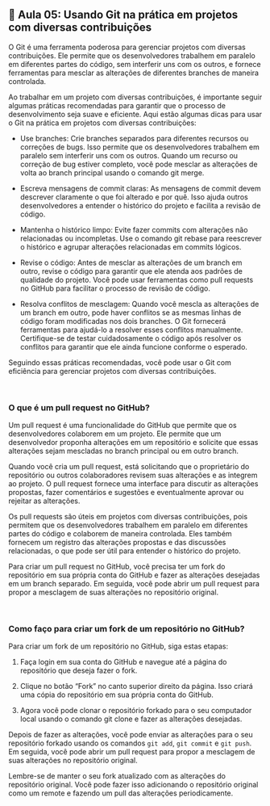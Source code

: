 ## 📝 Aula 05: Usando Git na prática em projetos com diversas contribuições
O Git é uma ferramenta poderosa para gerenciar projetos com diversas contribuições. Ele permite que os desenvolvedores trabalhem em paralelo em diferentes partes do código, sem interferir uns com os outros, e fornece ferramentas para mesclar as alterações de diferentes branches de maneira controlada.

Ao trabalhar em um projeto com diversas contribuições, é importante seguir algumas práticas recomendadas para garantir que o processo de desenvolvimento seja suave e eficiente. Aqui estão algumas dicas para usar o Git na prática em projetos com diversas contribuições:

- Use branches: Crie branches separados para diferentes recursos ou correções de bugs. Isso permite que os desenvolvedores trabalhem em paralelo sem interferir uns com os outros. Quando um recurso ou correção de bug estiver completo, você pode mesclar as alterações de volta ao branch principal usando o comando git merge.

- Escreva mensagens de commit claras: As mensagens de commit devem descrever claramente o que foi alterado e por quê. Isso ajuda outros desenvolvedores a entender o histórico do projeto e facilita a revisão de código.

- Mantenha o histórico limpo: Evite fazer commits com alterações não relacionadas ou incompletas. Use o comando git rebase para reescrever o histórico e agrupar alterações relacionadas em commits lógicos.

- Revise o código: Antes de mesclar as alterações de um branch em outro, revise o código para garantir que ele atenda aos padrões de qualidade do projeto. Você pode usar ferramentas como pull requests no GitHub para facilitar o processo de revisão de código.

- Resolva conflitos de mesclagem: Quando você mescla as alterações de um branch em outro, pode haver conflitos se as mesmas linhas de código foram modificadas nos dois branches. O Git fornecerá ferramentas para ajudá-lo a resolver esses conflitos manualmente. Certifique-se de testar cuidadosamente o código após resolver os conflitos para garantir que ele ainda funcione conforme o esperado.

Seguindo essas práticas recomendadas, você pode usar o Git com eficiência para gerenciar projetos com diversas contribuições.

<br>

### O que é um pull request no GitHub?
Um pull request é uma funcionalidade do GitHub que permite que os desenvolvedores colaborem em um projeto. Ele permite que um desenvolvedor proponha alterações em um repositório e solicite que essas alterações sejam mescladas no branch principal ou em outro branch.

Quando você cria um pull request, está solicitando que o proprietário do repositório ou outros colaboradores revisem suas alterações e as integrem ao projeto. O pull request fornece uma interface para discutir as alterações propostas, fazer comentários e sugestões e eventualmente aprovar ou rejeitar as alterações.

Os pull requests são úteis em projetos com diversas contribuições, pois permitem que os desenvolvedores trabalhem em paralelo em diferentes partes do código e colaborem de maneira controlada. Eles também fornecem um registro das alterações propostas e das discussões relacionadas, o que pode ser útil para entender o histórico do projeto.

Para criar um pull request no GitHub, você precisa ter um fork do repositório em sua própria conta do GitHub e fazer as alterações desejadas em um branch separado. Em seguida, você pode abrir um pull request para propor a mesclagem de suas alterações no repositório original.

<br>

### Como faço para criar um fork de um repositório no GitHub?
Para criar um fork de um repositório no GitHub, siga estas etapas:

1. Faça login em sua conta do GitHub e navegue até a página do repositório que deseja fazer o fork.

2. Clique no botão “Fork” no canto superior direito da página. Isso criará uma cópia do repositório em sua própria conta do GitHub.

3. Agora você pode clonar o repositório forkado para o seu computador local usando o comando git clone e fazer as alterações desejadas.

Depois de fazer as alterações, você pode enviar as alterações para o seu repositório forkado usando os comandos ``git add``, ``git commit`` e ``git push``. Em seguida, você pode abrir um pull request para propor a mesclagem de suas alterações no repositório original.

Lembre-se de manter o seu fork atualizado com as alterações do repositório original. Você pode fazer isso adicionando o repositório original como um remote e fazendo um pull das alterações periodicamente.